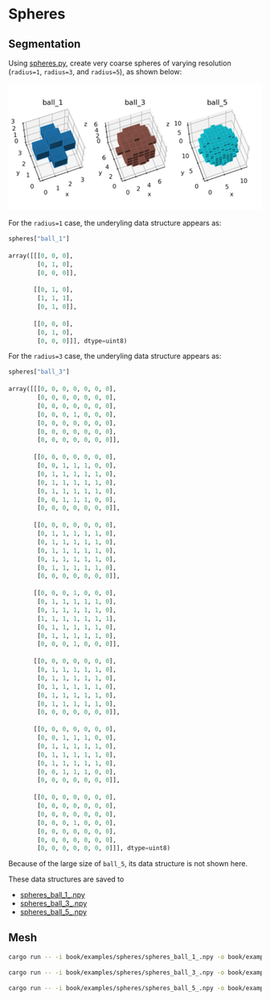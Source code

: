 # Spheres

## Segmentation

Using [spheres.py](spheres.py), create very coarse spheres of varying
resolution (`radius=1`, `radius=3`, and `radius=5`), as shown below:

![spheres.png](spheres.png)

For the `radius=1` case, the underyling data structure appears as:

```python
spheres["ball_1"]

array([[[0, 0, 0],
        [0, 1, 0],
        [0, 0, 0]],

       [[0, 1, 0],
        [1, 1, 1],
        [0, 1, 0]],

       [[0, 0, 0],
        [0, 1, 0],
        [0, 0, 0]]], dtype=uint8)
```

For the `radius=3` case, the underyling data structure appears as:

```python
spheres["ball_3"]

array([[[0, 0, 0, 0, 0, 0, 0],
        [0, 0, 0, 0, 0, 0, 0],
        [0, 0, 0, 0, 0, 0, 0],
        [0, 0, 0, 1, 0, 0, 0],
        [0, 0, 0, 0, 0, 0, 0],
        [0, 0, 0, 0, 0, 0, 0],
        [0, 0, 0, 0, 0, 0, 0]],

       [[0, 0, 0, 0, 0, 0, 0],
        [0, 0, 1, 1, 1, 0, 0],
        [0, 1, 1, 1, 1, 1, 0],
        [0, 1, 1, 1, 1, 1, 0],
        [0, 1, 1, 1, 1, 1, 0],
        [0, 0, 1, 1, 1, 0, 0],
        [0, 0, 0, 0, 0, 0, 0]],

       [[0, 0, 0, 0, 0, 0, 0],
        [0, 1, 1, 1, 1, 1, 0],
        [0, 1, 1, 1, 1, 1, 0],
        [0, 1, 1, 1, 1, 1, 0],
        [0, 1, 1, 1, 1, 1, 0],
        [0, 1, 1, 1, 1, 1, 0],
        [0, 0, 0, 0, 0, 0, 0]],

       [[0, 0, 0, 1, 0, 0, 0],
        [0, 1, 1, 1, 1, 1, 0],
        [0, 1, 1, 1, 1, 1, 0],
        [1, 1, 1, 1, 1, 1, 1],
        [0, 1, 1, 1, 1, 1, 0],
        [0, 1, 1, 1, 1, 1, 0],
        [0, 0, 0, 1, 0, 0, 0]],

       [[0, 0, 0, 0, 0, 0, 0],
        [0, 1, 1, 1, 1, 1, 0],
        [0, 1, 1, 1, 1, 1, 0],
        [0, 1, 1, 1, 1, 1, 0],
        [0, 1, 1, 1, 1, 1, 0],
        [0, 1, 1, 1, 1, 1, 0],
        [0, 0, 0, 0, 0, 0, 0]],

       [[0, 0, 0, 0, 0, 0, 0],
        [0, 0, 1, 1, 1, 0, 0],
        [0, 1, 1, 1, 1, 1, 0],
        [0, 1, 1, 1, 1, 1, 0],
        [0, 1, 1, 1, 1, 1, 0],
        [0, 0, 1, 1, 1, 0, 0],
        [0, 0, 0, 0, 0, 0, 0]],

       [[0, 0, 0, 0, 0, 0, 0],
        [0, 0, 0, 0, 0, 0, 0],
        [0, 0, 0, 0, 0, 0, 0],
        [0, 0, 0, 1, 0, 0, 0],
        [0, 0, 0, 0, 0, 0, 0],
        [0, 0, 0, 0, 0, 0, 0],
        [0, 0, 0, 0, 0, 0, 0]]], dtype=uint8)
```

Because of the large size of `ball_5`, its data structure is not shown
here.

These data structures are saved to

* [spheres_ball_1_.npy](spheres_ball_1_.npy)
* [spheres_ball_3_.npy](spheres_ball_3_.npy)
* [spheres_ball_5_.npy](spheres_ball_5_.npy)

## Mesh

```sh
cargo run -- -i book/examples/spheres/spheres_ball_1_.npy -o book/examples/spheres/spheres_ball_1_.inp -x 3 -y 3 -z 3
```

```sh
cargo run -- -i book/examples/spheres/spheres_ball_3_.npy -o book/examples/spheres/spheres_ball_3_.inp -x 7 -y 7 -z 7
```

```sh
cargo run -- -i book/examples/spheres/spheres_ball_5_.npy -o book/examples/spheres/spheres_ball_5_.inp -x 11 -y 11 -z 11
```
